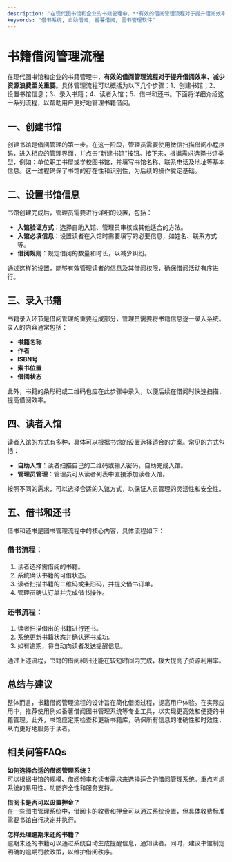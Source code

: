 ```yaml
---
description: "在现代图书馆和企业的书籍管理中，**有效的借阅管理流程对于提升借阅效率、减少资源浪费至关重要**。具体管理流程可以概括为以下几个步骤：1、创建书馆；2、设置书馆信息；3、录入书籍；4、读者入馆；5、借书和还书。下面将详细介绍这一系列流程，以帮助用户更好地管理书籍借阅。"
keywords: "借书系统, 自助借阅, 番薯借阅, 图书管理软件"
---
```

# 书籍借阅管理流程

在现代图书馆和企业的书籍管理中，**有效的借阅管理流程对于提升借阅效率、减少资源浪费至关重要**。具体管理流程可以概括为以下几个步骤：1、创建书馆；2、设置书馆信息；3、录入书籍；4、读者入馆；5、借书和还书。下面将详细介绍这一系列流程，以帮助用户更好地管理书籍借阅。

## **一、创建书馆**

创建书馆是借阅管理的第一步。在这一阶段，管理员需要使用微信扫描借阅小程序码，进入相应的管理界面，并点击“新建书馆”按钮。接下来，根据需求选择书馆类型，例如：单位职工书屋或学校图书馆，并填写书馆名称、联系电话及地址等基本信息。这一过程确保了书馆的存在性和识别性，为后续的操作奠定基础。

## **二、设置书馆信息**

书馆创建完成后，管理员需要进行详细的设置，包括：

- **入馆验证方式**：选择自助入馆、管理员审核或其他适合的方法。
- **入馆必填信息**：设置读者在入馆时需要填写的必要信息，如姓名、联系方式等。
- **借阅规则**：规定借阅的数量和时长，以减少纠纷。

通过这样的设置，能够有效管理读者的信息及其借阅权限，确保借阅活动有序进行。

## **三、录入书籍**

书籍录入环节是借阅管理的重要组成部分，管理员需要将书籍信息逐一录入系统。录入的内容通常包括：

- **书籍名称**
- **作者**
- **ISBN号**
- **索书位置**
- **借阅状态**

此外，书籍的条形码或二维码也应在此步骤中录入，以便后续在借阅时快速扫描，提高借阅效率。

## **四、读者入馆**

读者入馆的方式有多种，具体可以根据书馆的设置选择适合的方案。常见的方式包括：

- **自助入馆**：读者扫描自己的二维码或输入密码，自助完成入馆。
- **管理员管理**：管理员可从读者列表中直接添加读者入馆。

按照不同的需求，可以选择合适的入馆方式，以保证人员管理的灵活性和安全性。

## **五、借书和还书**

借书和还书是图书管理流程中的核心内容，具体流程如下：

### 借书流程：
1. 读者选择需借阅的书籍。
2. 系统确认书籍的可借状态。
3. 读者扫描书籍的二维码或条形码，并提交借书订单。
4. 管理员确认订单并完成借书操作。

### 还书流程：
1. 读者扫描借出的书籍进行还书。
2. 系统更新书籍状态并确认还书成功。
3. 如有逾期，将自动向读者发送提醒信息。

通过上述流程，书籍的借阅和归还能在较短时间内完成，极大提高了资源利用率。

## **总结与建议**

整体而言，书籍借阅管理流程的设计旨在简化借阅过程，提高用户体验。在实际应用中，推荐使用例如番薯借阅图书管理系统等专业工具，以实现更高效和便捷的书籍管理。此外，书馆应定期检查和更新书籍库，确保所有信息的准确性和时效性，从而更好地服务于读者。

## 相关问答FAQs

**如何选择合适的借阅管理系统？**  
可以根据书馆的规模、借阅频率和读者需求来选择适合的借阅管理系统。重点考虑系统的易用性、功能齐全性和服务支持。

**借阅卡是否可以设置押金？**  
在一些图书管理系统中，借阅卡的收费和押金可以通过系统设置，但具体收费标准需要书馆自行决定并执行。

**怎样处理逾期未还的书籍？**  
逾期未还的书籍可以通过系统自动生成提醒信息，通知读者。同时，建议书馆制定明确的逾期罚款政策，以维护借阅秩序。
